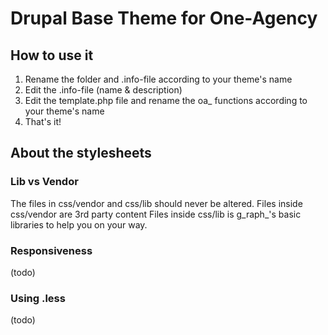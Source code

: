 # Drupal Base Theme for One-Agency

## How to use it

1. Rename the folder and .info-file according to your theme's name
2. Edit the .info-file (name & description)
3. Edit the template.php file and rename the oa_ functions according to your theme's name
4. That's it!

## About the stylesheets

### Lib vs Vendor
The files in css/vendor and css/lib should never be altered.
Files inside css/vendor are 3rd party content
Files inside css/lib is g_raph_'s basic libraries to help you on your way.

### Responsiveness
(todo)

### Using .less
(todo)